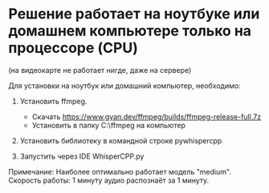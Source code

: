# Решение работает на ноутбуке или домашнем компьютере только на процессоре (CPU) 

(на видеокарте не работает нигде, даже на сервере)

Для установки на ноутбук или домашний компьютер, необходимо:

1) Установить ffmpeg.

   - Скачать https://www.gyan.dev/ffmpeg/builds/ffmpeg-release-full.7z
   - Установить в папку C:\ffmpeg на компьютер

4) Установить библиотеку в командной строке pywhispercpp
   
5) Запустить через IDE WhisperCPP.py

Примечание: Наиболее оптимально работает модель "medium". Скорость работы: 1 минуту аудио распознаёт за 1 минуту.
